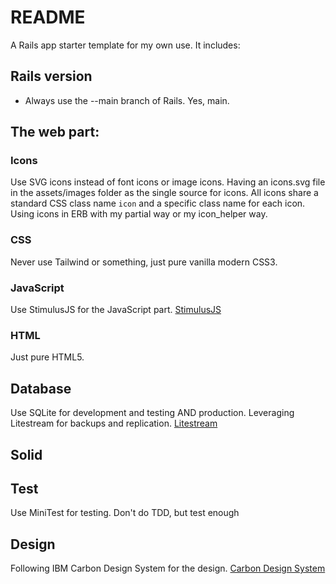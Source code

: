 # README

A Rails app starter template for my own use. It includes:

## Rails version
- Always use the --main branch of Rails. Yes, main.


## The web part:

### Icons
Use SVG icons instead of font icons or image icons.
Having an icons.svg file in the assets/images folder as the single source for icons.
All icons share a standard CSS class name `icon` and a specific class name for each icon.
Using icons in ERB with my partial way or my icon_helper way.

### CSS
Never use Tailwind or something, just pure vanilla modern CSS3.

### JavaScript
Use StimulusJS for the JavaScript part. [StimulusJS](https://stimulus.hotwire.dev/)

### HTML
Just pure HTML5.

## Database
Use SQLite for development and testing AND production.
Leveraging Litestream for backups and replication. [Litestream](https://litestream.io/)

## Solid

## Test
Use MiniTest for testing.
Don't do TDD, but test enough 

## Design

Following IBM Carbon Design System for the design. [Carbon Design System](https://www.carbondesignsystem.com/)
